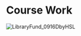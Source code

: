 # Course Work 
![LibraryFund_0916DbyHSL](https://github.com/Oyne/LibraryFund/assets/91478447/775f2dab-a49b-4f15-aae2-2a1a42d57436)
